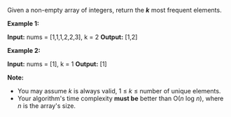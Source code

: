 
Given a non-empty array of integers, return the  **_k_**  most frequent elements.

**Example 1:**

**Input:** nums = [1,1,1,2,2,3], k = 2
**Output:** [1,2]

**Example 2:**

**Input:** nums = [1], k = 1
**Output:** [1]

**Note:**

-   You may assume  _k_  is always valid, 1 ≤  _k_  ≤ number of unique elements.
-   Your algorithm's time complexity  **must be**  better than O(_n_  log  _n_), where  _n_  is the array's size.